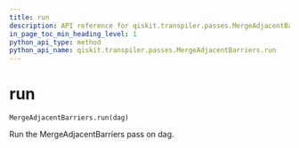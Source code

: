 ```yaml
---
title: run
description: API reference for qiskit.transpiler.passes.MergeAdjacentBarriers.run
in_page_toc_min_heading_level: 1
python_api_type: method
python_api_name: qiskit.transpiler.passes.MergeAdjacentBarriers.run
---
```


# run

<span id="qiskit.transpiler.passes.MergeAdjacentBarriers.run" />

`MergeAdjacentBarriers.run(dag)`

Run the MergeAdjacentBarriers pass on dag.

